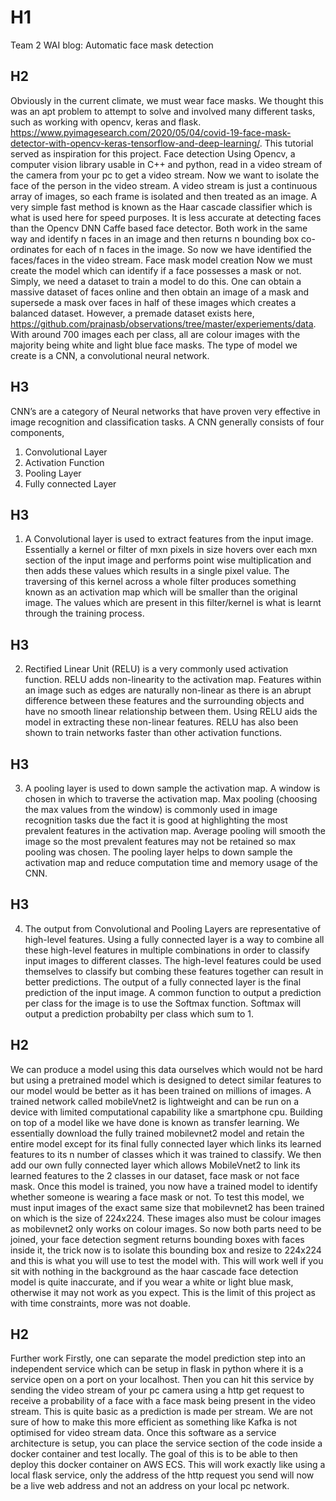 # H1
Team 2 WAI blog: Automatic face mask detection

## H2

Obviously in the current climate, we must wear face masks. We thought this was an apt problem to attempt to solve and involved many different tasks, such as working with opencv, keras and flask. https://www.pyimagesearch.com/2020/05/04/covid-19-face-mask-detector-with-opencv-keras-tensorflow-and-deep-learning/. This tutorial served as inspiration for this project. 
Face detection
Using Opencv, a computer vision library usable in C++ and python, read in a video stream of the camera from your pc to get a video stream. Now we want to isolate the face of the person in the video stream. A video stream is just a continuous array of images, so each frame is isolated and then treated as an image. A very simple fast method is known as the Haar cascade classifier which is what is used here for speed purposes. It is less accurate at detecting faces than the Opencv DNN Caffe based face detector. Both work in the same way and identify n faces in an image and then returns n bounding box co-ordinates for each of n faces in the image. So now we have identified the faces/faces in the video stream.
Face mask model creation
Now we must create the model which can identify if a face possesses a mask or not. Simply, we need a dataset to train a model to do this. One can obtain a massive dataset of faces online and then obtain an image of a mask and supersede a mask over faces in half of these images which creates a balanced dataset. However, a premade dataset exists here, https://github.com/prajnasb/observations/tree/master/experiements/data. With around 700 images each per class, all are colour images with the majority being white and light blue face masks. 
The type of model we create is a CNN, a convolutional neural network.

## H3
CNN’s are a category of Neural networks that have proven very effective in image recognition and classification tasks. A CNN generally consists of four components,
1.	Convolutional Layer
2.	Activation Function
3.	Pooling Layer
4.	Fully connected Layer

## H3
1.	A Convolutional layer is used to extract features from the input image. Essentially a kernel or filter of mxn pixels in size hovers over each mxn section of the input image and performs point wise multiplication and then adds these values which results in a single pixel value. The traversing of this kernel across a whole filter produces something known as an activation map which will be smaller than the original image. The values which are present in this filter/kernel is what is learnt through the training process.
 
## H3
2.	Rectified Linear Unit (RELU) is a very commonly used activation function. RELU adds non-linearity to the activation map. Features within an image such as edges are naturally non-linear as there is an abrupt difference between these features and the surrounding objects and have no smooth linear relationship between them. Using RELU aids the model in extracting these non-linear features. RELU has also been shown to train networks faster than other activation functions.

## H3
3.	A pooling layer is used to down sample the activation map. A window is chosen in which to traverse the activation map. Max pooling (choosing the max values from the window) is commonly used in image recognition tasks due the fact it is good at highlighting the most prevalent features in the activation map. Average pooling will smooth the image so the most prevalent features may not be retained so max pooling was chosen. The pooling layer helps to down sample the activation map and reduce computation time and memory usage of the CNN.

## H3
4.	The output from Convolutional and Pooling Layers are representative of high-level features. Using a fully connected layer is a way to combine all these high-level features in multiple combinations in order to classify input images to different classes. The high-level features could be used themselves to classify but combing these features together can result in better predictions. The output of a fully connected layer is the final prediction of the input image. A common function to output a prediction per class for the image is to use the Softmax function. Softmax will output a prediction probabilty per class which sum to 1. 


## H2
We can produce a model using this data ourselves which would not be hard but using a pretrained model which is designed to detect similar features to our model would be better as it has been trained on millions of images. A trained network called mobileVnet2 is lightweight and can be run on a device with limited computational capability like a smartphone cpu. 
Building on top of a model like we have done is known as transfer learning. We essentially download the fully trained mobilevnet2 model and retain the entire model except for its final fully connected layer which links its learned features to its n number of classes which it was trained to classify. We then add our own fully connected layer which allows MobileVnet2 to link its learned features to the 2 classes in our dataset, face mask or not face mask. 
Once this model is trained, you now have a trained model to identify whether someone is wearing a face mask or not. To test this model, we must input images of the exact same size that mobilevnet2 has been trained on which is the size of 224x224. These images also must be colour images as mobilevnet2 only works on colour images.
So now both parts need to be joined, your face detection segment returns bounding boxes with faces inside it, the trick now is to isolate this bounding box and resize to 224x224 and this is what you will use to test the model with. 
This will work well if you sit with nothing in the background as the haar cascade face detection model is quite inaccurate, and if you wear a white or light blue mask, otherwise it may not work as you expect. This is the limit of this project as with time constraints, more was not doable. 


## H2
Further work
Firstly, one can separate the model prediction step into an independent service which can be setup in flask in python where it is a service open on a port on your localhost. Then you can hit this service by sending the video stream of your pc camera using a http get request to receive a probability of a face with a face mask being present in the video stream. This is quite basic as a prediction is made per stream. We are not sure of how to make this more efficient as something like Kafka is not optimised for video stream data. 
Once this software as a service architecture is setup, you can place the service section of the code inside a docker container and test locally. The goal of this is to be able to then deploy this docker container on AWS ECS. This will work exactly like using a local flask service, only the address of the http request you send will now be a live web address and not an address on your local pc network. 



